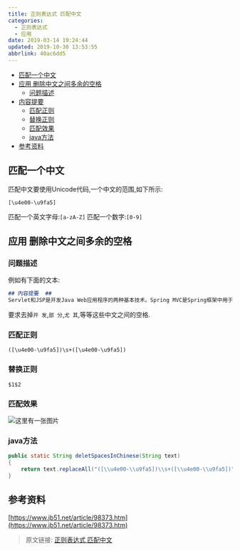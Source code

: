 ```yaml
---
title: 正则表达式 匹配中文
categories: 
  - 正则表达式
  - 应用
date: 2019-03-14 19:24:44
updated: 2019-10-30 13:53:55
abbrlink: 40ac6dd5
---
```

- [匹配一个中文](/blog/html/40ac6dd5/#匹配一个中文)
- [应用 删除中文之间多余的空格](/blog/html/40ac6dd5/#应用-删除中文之间多余的空格)
    - [问题描述](/blog/html/40ac6dd5/#问题描述)
- [内容提要](/blog/html/40ac6dd5/#内容提要)
    - [匹配正则](/blog/html/40ac6dd5/#匹配正则)
    - [替换正则](/blog/html/40ac6dd5/#替换正则)
    - [匹配效果](/blog/html/40ac6dd5/#匹配效果)
    - [java方法](/blog/html/40ac6dd5/#java方法)
- [参考资料](/blog/html/40ac6dd5/#参考资料)

<!--more-->
<script src="https://cdn.bootcss.com/jquery/3.4.0/jquery.slim.min.js"></script>
<script>$(document).ready(function () {$(".post-body > ul:nth-child(1)").hide();});</script>

<!--end-->
## 匹配一个中文 ##
匹配中文要使用Unicode代码,一个中文的范围,如下所示:
```regex
[\u4e00-\u9fa5]
```
匹配一个英文字母:`[a-zA-Z]`
匹配一个数字:`[0-9]`
## 应用 删除中文之间多余的空格 ##
### 问题描述 ###
例如有下面的文本:
```markdown
## 内容提要  ##
Servlet和JSP是开发Java Web应用程序的两种基本技术。Spring MVC是Spring框架中用于Web应用快速开 发的一个模块，是当今最流行的Web开发框架之一。 本书是Servlet、JSP和Spring MVC的学习指南。全书内容分为两个部分，第一部分主要介绍Servlet和JSP基础知识和技术，包括第1章至第15章；第2部分主要介绍Spring MVC，包括第16章至第24章。最后，附录部 分给出了Tomcat安装和配置指导，还介绍了Servlet and JSP注解以及SSL证书。 本书内容充实、讲解清晰，非常适合Web开发者尤 其是基于Java的Web应用开发者阅读。
```
要求去掉`开 发`,`部 分`,`尤 其`,等等这些中文之间的空格.
### 匹配正则 ###
```regex
([\u4e00-\u9fa5])\s+([\u4e00-\u9fa5])
```
### 替换正则 ###
```regex
$1$2
```
### 匹配效果 ###
![这里有一张图片](https://image-1257720033.cos.ap-shanghai.myqcloud.com/blog/regex/example/Chinese/1.png)
### java方法 ###
```java
public static String deletSpacesInChinese(String text)
{
	return text.replaceAll("([\\u4e00-\\u9fa5])\\s+([\\u4e00-\\u9fa5])", "$1$2");
}
```
## 参考资料 ##
[https://www.jb51.net/article/98373.htm](https://www.jb51.net/article/98373.htm)
>原文链接: [正则表达式 匹配中文](https://lanlan2017.github.io/blog/40ac6dd5/)
